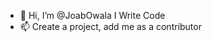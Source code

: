 - 👋 Hi, I’m @JoabOwala I Write Code
- 📫 Create a project, add me as a contributor

<!---
JoabOwala/JoabOwala is a ✨ special ✨ repository because its `README.md` (this file) appears on your GitHub profile.
You can click the Preview link to take a look at your changes.
--->
